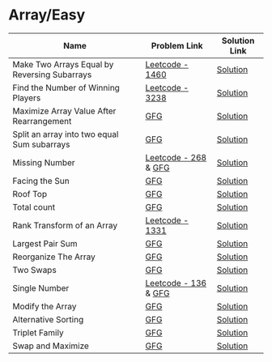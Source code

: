# Array/Easy


| Name       | Problem Link                       | Solution Link                     |
|--------------------|------------------------------------|-----------------------------------|
| Make Two Arrays Equal by Reversing Subarrays          | [Leetcode - 1460](https://leetcode.com/problems/make-two-arrays-equal-by-reversing-subarrays)                | [Solution](https://github.com/moinhameed27/Ultimate-DSA/blob/main/Array/Easy/Make%20Two%20Arrays%20Equal%20by%20Reversing%20Subarrays.cpp)              |
| Find the Number of Winning Players         | [Leetcode - 3238](https://leetcode.com/problems/find-the-number-of-winning-players/description/)                | [Solution](https://github.com/moinhameed27/Ultimate-DSA/blob/main/Array/Easy/Find%20the%20Number%20of%20Winning%20Players.cpp)              |
| Maximize Array Value After Rearrangement         | [GFG](https://www.geeksforgeeks.org/problems/maximize-arrii-of-an-array0026/1)                | [Solution](https://github.com/moinhameed27/Ultimate-DSA/blob/main/Array/Easy/Maximize%20Array%20Value%20After%20Rearrangement.java)              |
| Split an array into two equal Sum subarrays         | [GFG](https://www.geeksforgeeks.org/problems/split-an-array-into-two-equal-sum-subarrays/1)                | [Solution](https://github.com/moinhameed27/Ultimate-DSA/blob/main/Array/Easy/Split%20an%20array%20into%20two%20equal%20Sum%20subarrays.cpp)              |
| Missing Number          | [Leetcode - 268](https://leetcode.com/problems/missing-number/) & [GFG](https://www.geeksforgeeks.org/problems/missing-number-in-array1416/1)                | [Solution](https://github.com/moinhameed27/Ultimate-DSA/blob/main/Array/Easy/Missing%20Number.cpp)              |
| Facing the Sun          | [GFG](https://www.geeksforgeeks.org/problems/facing-the-sun2126/1)                | [Solution](https://github.com/moinhameed27/Ultimate-DSA/blob/main/Array/Easy/Facing%20the%20Sun.cpp)              |
| Roof Top          | [GFG](https://www.geeksforgeeks.org/problems/roof-top-1587115621/1)                | [Solution](https://github.com/moinhameed27/Ultimate-DSA/blob/main/Array/Easy/Roof%20Top.cpp)              |
| Total count          | [GFG](https://www.geeksforgeeks.org/problems/total-count2415/1)                | [Solution](https://github.com/moinhameed27/Ultimate-DSA/blob/main/Array/Easy/Total%20count.cpp)              |
| Rank Transform of an Array         | [Leetcode - 1331](https://leetcode.com/problems/rank-transform-of-an-array/description/)                | [Solution](https://github.com/moinhameed27/Ultimate-DSA/blob/main/Array/Easy/Rank%20Transform%20of%20an%20Array.cpp)              |
| Largest Pair Sum          | [GFG](https://www.geeksforgeeks.org/problems/pair-sum--120604/1)                | [Solution](https://github.com/moinhameed27/Ultimate-DSA/blob/main/Array/Easy/Largest%20Pair%20Sum.cpp)              |
| Reorganize The Array          | [GFG](https://www.geeksforgeeks.org/problems/reorganize-the-array4810/1)                | [Solution](https://github.com/moinhameed27/Ultimate-DSA/blob/main/Array/Easy/Reorganize%20The%20Array.cpp)              |
| Two Swaps          | [GFG](https://www.geeksforgeeks.org/problems/two-swaps--155623/1)                | [Solution](https://github.com/moinhameed27/Ultimate-DSA/blob/main/Array/Easy/Two%20Swaps.cpp)              |
| Single Number          | [Leetcode - 136](https://leetcode.com/problems/single-number/description/) & [GFG](https://www.geeksforgeeks.org/problems/single-number1014/1)                | [Solution](https://github.com/moinhameed27/Ultimate-DSA/blob/main/Array/Easy/Single%20Number.cpp)              |
| Modify the Array          | [GFG](https://www.geeksforgeeks.org/problems/ease-the-array0633/1)                | [Solution](https://github.com/moinhameed27/Ultimate-DSA/blob/main/Array/Easy/Modify%20the%20Array.cpp)              |
| Alternative Sorting          | [GFG](https://www.geeksforgeeks.org/problems/alternative-sorting1311/1)                | [Solution](https://github.com/moinhameed27/Ultimate-DSA/blob/main/Array/Easy/Alternative%20Sorting.cpp)              |
| Triplet Family          | [GFG](https://www.geeksforgeeks.org/problems/triplet-family/1)                | [Solution](https://github.com/moinhameed27/Ultimate-DSA/blob/main/Array/Easy/Triplet%20Family.cpp)              |
| Swap and Maximize          | [GFG](https://www.geeksforgeeks.org/problems/swap-and-maximize5859/1)                | [Solution](https://github.com/moinhameed27/Ultimate-DSA/blob/main/Array/Easy/Swap%20and%20Maximize.cpp)              | 
